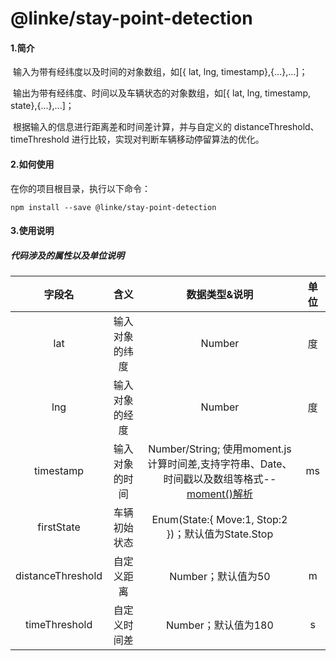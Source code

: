 #  @linke/stay-point-detection

#### 1.简介

​        输入为带有经纬度以及时间的对象数组，如[{ lat, lng, timestamp},{...},...]；

​        输出为带有经纬度、时间以及车辆状态的对象数组，如[{ lat, lng, timestamp, state},{...},...]；

​        根据输入的信息进行距离差和时间差计算，并与自定义的 distanceThreshold、timeThreshold 进行比较，实现对判断车辆移动停留算法的优化。



#### 2.如何使用

在你的项目根目录，执行以下命令：

```
npm install --save @linke/stay-point-detection
```



#### 3.使用说明

##### 代码涉及的属性以及单位说明

|      字段名       |      含义      |                        数据类型&说明                         | 单位 |
| :---------------: | :------------: | :----------------------------------------------------------: | :--: |
|        lat        | 输入对象的纬度 |                            Number                            |  度  |
|        lng        | 输入对象的经度 |                            Number                            |  度  |
|     timestamp     | 输入对象的时间 | Number/String; 使用moment.js计算时间差,支持字符串、Date、时间戳以及数组等格式--[moment()解析](http://momentjs.cn/docs/#/parsing/) |  ms  |
|    firstState     |  车辆初始状态  |      Enum(State:{ Move:1, Stop:2 })；默认值为State.Stop      |      |
| distanceThreshold |   自定义距离   |                      Number；默认值为50                      |  m   |
|   timeThreshold   |  自定义时间差  |                     Number；默认值为180                      |  s   |